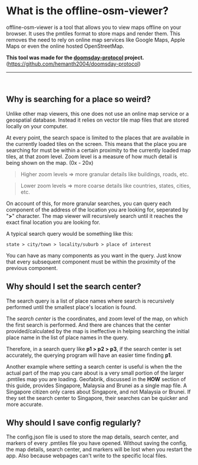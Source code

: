 # What is the offline-osm-viewer?

offline-osm-viewer is a tool that allows you to view maps offline on your browser. 
It uses the pmtiles format to store maps and render them.
This removes the need to rely on online map services like Google Maps, Apple Maps or even the online hosted OpenStreetMap.

**This tool was made for the [doomsday-protocol](https://github.com/hemanth2004/doomsday-protocol) project.**
<br />
(https://github.com/hemanth2004/doomsday-protocol)


---
<br />

## Why is searching for a place so weird?

Unlike other map viewers, this one does not use an online map service or a geospatial database.
Instead it relies on vector tile map files that are stored locally on your computer. 

At every point, the search space is limited to the places that are available in the currently loaded tiles on the screen. This means that the place you are searching for must be within a certain proximity to the currently loaded map tiles, at that zoom level. Zoom level is a measure of how much detail is being shown on the map. (0x - 20x)

> Higher zoom levels => more granular details like buildings, roads, etc.

> Lower zoom levels => more coarse details like countries, states, cities, etc.


On account of this, for more granular searches, you can query each component of the address of the location you are looking for, seperated by "**>**" character. The map viewer will recursively search until it reaches the exact final location you are looking for.

A typical search query would be something like this:

```
state > city/town > locality/suburb > place of interest
```

You can have as many components as you want in the query. Just know that every subsequent component must be within the proximity of the previous component.


## Why should I set the search center?

The search query is a list of place names where search is recursively performed until the smallest place's location is found.

The *search center* is the coordinates, and zoom level of the map, on which the first search is performed. And there are chances that the center provided/calculated by the map is ineffective in helping searching the initial place name in the list of place names in the query. 

Therefore, in a search query like **p1 > p2 > p3**, if the search center is set accurately, the querying program will have an easier time finding **p1**.

Another example where setting a search center is useful is when the the actual part of the map you care about is a very small portion of the larger .pmtiles map you are loading.
Geofabrik, discussed in the **HOW** section of this guide, provides Singapore, Malaysia and Brunei as a single map file. A Singapore citizen only cares about Singapore, and not Malaysia or Brunei. If they set the search center to Singapore, their searches can be quicker and more accurate.

## Why should I save config regularly?

The config.json file is used to store the map details, search center, and markers of every .pmtiles file you have opened.
Without saving the config, the map details, search center, and markers will be lost when you restart the app.
Also because webpages can't write to the specific local files.



